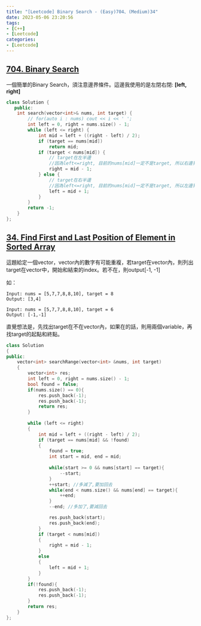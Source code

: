 ```yaml
---
title: "[Leetcode] Binary Search - (Easy)704、(Medium)34"
date: 2023-05-06 23:20:56
tags: 
- [C++]
- [Leetcode]
categories:
- [Leetcode]
---
```


## [704. Binary Search](https://leetcode.com/problems/binary-search/)

一個簡單的Binary Search，須注意邊界條件。這邊我使用的是左閉右閉:
**[left, right]**

```cpp
class Solution {
   public:
    int search(vector<int>& nums, int target) {
        // for(auto i : nums) cout << i << ' ';
        int left = 0, right = nums.size() - 1;
        while (left <= right) {
            int mid = left + ((right - left) / 2);
            if (target == nums[mid])
                return mid;
            if (target < nums[mid]) {
                // target在左半邊
                //因為left<=right, 目前的nums[mid]一定不是target, 所以右邊界-1
                right = mid - 1; 
            } else {
                // target在右半邊
                //因為left<=right, 目前的nums[mid]一定不是target, 所以左邊界+1
                left = mid + 1;
            }
        }
        return -1;
    }
};


```


## [34. Find First and Last Position of Element in Sorted Array](https://leetcode.com/problems/find-first-and-last-position-of-element-in-sorted-array/)

這題給定一個vector，vector內的數字有可能重複，若target在vector內，則列出target在vector中，開始和結束的index。若不在，則output[-1, -1]


如：
```
Input: nums = [5,7,7,8,8,10], target = 8
Output: [3,4]
```

```
Input: nums = [5,7,7,8,8,10], target = 6
Output: [-1,-1]
```

直覺想法是，先找出target在不在vector內，如果在的話，則用兩個variable，再找target的起點和終點。

```cpp
class Solution
{
public:
    vector<int> searchRange(vector<int> &nums, int target)
    {
        vector<int> res;
        int left = 0, right = nums.size() - 1;
        bool found = false;
        if(nums.size() == 0){
            res.push_back(-1);
            res.push_back(-1);
            return res;
        }
        
        while (left <= right)
        {
            int mid = left + ((right - left) / 2);
            if (target == nums[mid] && !found)
            {
                found = true;
                int start = mid, end = mid;
                
                while(start >= 0 && nums[start] == target){
                    --start;
                }
                ++start; //多減了,要加回去
                while(end < nums.size() && nums[end] == target){
                    ++end;
                }
                --end; //多加了,要減回去

                res.push_back(start);
                res.push_back(end);
            }
            if (target < nums[mid])
            {
                right = mid - 1;
            }
            else
            {
                left = mid + 1;
            }
        }
        if(!found){
            res.push_back(-1);
            res.push_back(-1);
        }
        return res;
    }
};

```